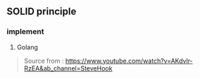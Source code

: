 ## SOLID principle

### implement

1. Golang

> Source from : https://www.youtube.com/watch?v=AKdvlr-RzEA&ab_channel=SteveHook
